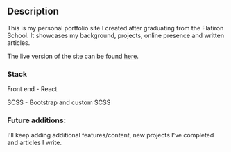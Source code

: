 ## Description

This is my personal portfolio site I created after graduating from the Flatiron School. It showcases my background, projects, online presence and written articles.

The live version of the site can be found [here](https://tunkhine.dev).

### Stack

Front end - React

SCSS - Bootstrap and custom SCSS

### Future additions: 
I'll keep adding additional features/content, new projects I've completed and articles I write. 
